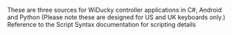 These are three sources for WiDucky controller applications in C#, Android and Python
(Please note these are designed for US and UK keyboards only.)
Reference to the Script Syntax documentation for scripting details

